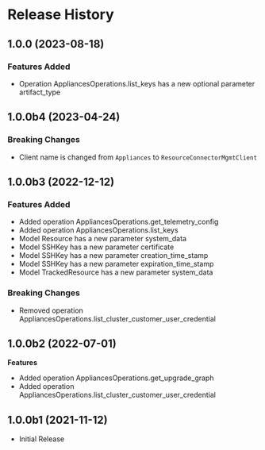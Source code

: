 # Release History

## 1.0.0 (2023-08-18)

### Features Added

  - Operation AppliancesOperations.list_keys has a new optional parameter artifact_type

## 1.0.0b4 (2023-04-24)

### Breaking Changes

  - Client name is changed from `Appliances` to `ResourceConnectorMgmtClient`

## 1.0.0b3 (2022-12-12)

### Features Added

  - Added operation AppliancesOperations.get_telemetry_config
  - Added operation AppliancesOperations.list_keys
  - Model Resource has a new parameter system_data
  - Model SSHKey has a new parameter certificate
  - Model SSHKey has a new parameter creation_time_stamp
  - Model SSHKey has a new parameter expiration_time_stamp
  - Model TrackedResource has a new parameter system_data

### Breaking Changes

  - Removed operation AppliancesOperations.list_cluster_customer_user_credential

## 1.0.0b2 (2022-07-01)

**Features**

  - Added operation AppliancesOperations.get_upgrade_graph
  - Added operation AppliancesOperations.list_cluster_customer_user_credential

## 1.0.0b1 (2021-11-12)

* Initial Release
